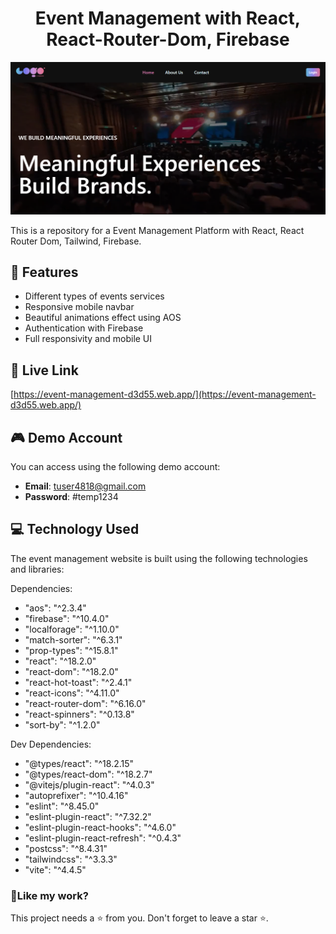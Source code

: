 <h1 align="center">
Event Management with React, React-Router-Dom, Firebase</h1>

<p align="center"><img src="./public/screenshort.png" alt="Event Management homepage"></p>

<p>This is a repository for a Event Management Platform with  React, React Router Dom, Tailwind, Firebase.</p>

## 📝 Features

- Different types of events services
- Responsive mobile navbar
- Beautiful animations effect using AOS
- Authentication with Firebase
- Full responsivity and mobile UI

## 🚀 Live Link

[https://event-management-d3d55.web.app/](https://event-management-d3d55.web.app/)

## 🎮 Demo Account

You can access using the following demo account:

- **Email**: tuser4818@gmail.com
- **Password**: #temp1234

## 💻 Technology Used

The event management website is built using the following technologies and libraries:

Dependencies:

- "aos": "^2.3.4"
- "firebase": "^10.4.0"
- "localforage": "^1.10.0"
- "match-sorter": "^6.3.1"
- "prop-types": "^15.8.1"
- "react": "^18.2.0"
- "react-dom": "^18.2.0"
- "react-hot-toast": "^2.4.1"
- "react-icons": "^4.11.0"
- "react-router-dom": "^6.16.0"
- "react-spinners": "^0.13.8"
- "sort-by": "^1.2.0"

Dev Dependencies:

- "@types/react": "^18.2.15"
- "@types/react-dom": "^18.2.7"
- "@vitejs/plugin-react": "^4.0.3"
- "autoprefixer": "^10.4.16"
- "eslint": "^8.45.0"
- "eslint-plugin-react": "^7.32.2"
- "eslint-plugin-react-hooks": "^4.6.0"
- "eslint-plugin-react-refresh": "^0.4.3"
- "postcss": "^8.4.31"
- "tailwindcss": "^3.3.3"
- "vite": "^4.4.5"

<h3>💖Like my work?</h3>

This project needs a ⭐️ from you. Don't forget to leave a star ⭐️.
